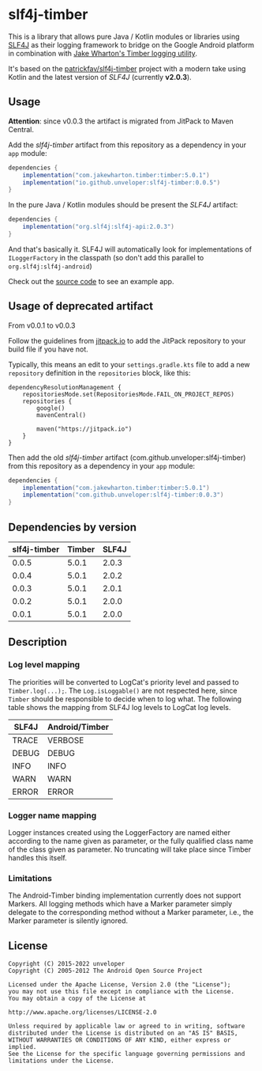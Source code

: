 # slf4j-timber

This is a library that allows pure Java / Kotlin modules or libraries using [SLF4J](https://www.slf4j.org/) as their logging framework to bridge on the Google Android platform
in combination with [Jake Wharton's Timber logging utility](https://github.com/JakeWharton/timber).

It's based on the [patrickfav/slf4j-timber](https://github.com/patrickfav/slf4j-timber) project with a modern take 
using Kotlin and the latest version of _SLF4J_ (currently **v2.0.3**).

Usage
-----
**Attention**: since v0.0.3 the artifact is migrated from JitPack to Maven Central.

Add the _slf4j-timber_ artifact from this repository as a dependency in your `app` module:

```gradle
dependencies {
    implementation("com.jakewharton.timber:timber:5.0.1")
    implementation("io.github.unveloper:slf4j-timber:0.0.5")
}
```

In the pure Java / Kotlin modules should be present the _SLF4J_ artifact:

```gradle
dependencies {
    implementation("org.slf4j:slf4j-api:2.0.3")
}
```

And that's basically it. SLF4J will automatically look for implementations of `ILoggerFactory` in the classpath (so don't add this
parallel to `org.slf4j:slf4j-android`)

Check out the [source code](https://github.com/unveloper/slf4j-timber/tree/master/app) to see an example app.

Usage of deprecated artifact
-----
From v0.0.1 to v0.0.3

Follow the guidelines from [jitpack.io](https://jitpack.io) to add the JitPack repository to your build file if you have not.

Typically, this means an edit to your `settings.gradle.kts` file to add a new `repository` definition in the `repositories` block, like this:

```
dependencyResolutionManagement {
	repositoriesMode.set(RepositoriesMode.FAIL_ON_PROJECT_REPOS)
	repositories {
		google()
		mavenCentral()

		maven("https://jitpack.io")
	}
}
```

Then add the old _slf4j-timber_ artifact (com.github.unveloper:slf4j-timber) from this repository as a dependency in your `app` module:

```gradle
dependencies {
    implementation("com.jakewharton.timber:timber:5.0.1")
    implementation("com.github.unveloper:slf4j-timber:0.0.3")
}
```

Dependencies by version
-----

| slf4j-timber | Timber | SLF4J |
|--------------|--------|-------|
| 0.0.5        | 5.0.1  | 2.0.3 |
| 0.0.4        | 5.0.1  | 2.0.2 |
| 0.0.3        | 5.0.1  | 2.0.1 |
| 0.0.2        | 5.0.1  | 2.0.0 |
| 0.0.1        | 5.0.1  | 2.0.0 |

## Description

### Log level mapping
The priorities will be converted to LogCat's priority level and passed to
`Timber.log(...);`. The `Log.isLoggable()` are not respected here, since `Timber`
should be responsible to decide when to log what. The following table shows
the mapping from SLF4J log levels to LogCat log levels.

| SLF4J         | Android/Timber |
|---------------|----------------|
| TRACE         | VERBOSE        |
| DEBUG         | DEBUG          |
| INFO          | INFO           |
| WARN          | WARN           |
| ERROR         | ERROR          |

### Logger name mapping

Logger instances created using the LoggerFactory are named either according to the name given as parameter, or the fully qualified class name of the class given as
parameter. No truncating will take place since Timber handles this itself.

### Limitations

The Android-Timber binding implementation currently does not support Markers.
All logging methods which have a Marker parameter simply delegate to the corresponding method without a Marker parameter, i.e., the Marker parameter
is silently ignored.

License
-------

    Copyright (C) 2015-2022 unveloper
    Copyright (C) 2005-2012 The Android Open Source Project

    Licensed under the Apache License, Version 2.0 (the "License");
    you may not use this file except in compliance with the License.
    You may obtain a copy of the License at

    http://www.apache.org/licenses/LICENSE-2.0

    Unless required by applicable law or agreed to in writing, software
    distributed under the License is distributed on an "AS IS" BASIS,
    WITHOUT WARRANTIES OR CONDITIONS OF ANY KIND, either express or implied.
    See the License for the specific language governing permissions and
    limitations under the License.